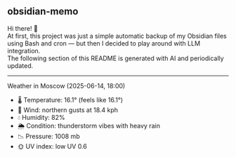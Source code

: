 ## obsidian-memo

Hi there! 👋 \
At first, this project was just a simple automatic backup of my Obsidian files using Bash and cron — but then I decided to play around with LLM integration. \
The following section of this README is generated with AI and periodically updated.

---

Weather in Moscow (2025-06-14, 18:00)

- 🌡️ Temperature: 16.1° (feels like 16.1°)
- 💨 Wind: northern gusts at 18.4 kph
- 💧 Humidity: 82%
- 🌦️ Condition: thunderstorm vibes with heavy rain 
- 📉 Pressure: 1008 mb
- 🌞 UV index: low UV 0.6
